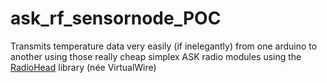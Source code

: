 ask_rf_sensornode_POC
=====================

Transmits temperature data very easily (if inelegantly) from one arduino to another using those really cheap simplex ASK radio modules using the [RadioHead](http://www.airspayce.com/mikem/arduino/RadioHead/) library (née VirtualWire)

